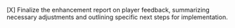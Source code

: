 [X] Finalize the enhancement report on player feedback, summarizing necessary adjustments and outlining specific next steps for implementation.